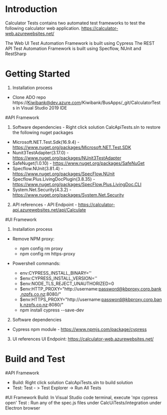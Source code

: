 # Introduction 
Calculator Tests contains two automated test frameworks to test the following calculator web application. 
https://calculator-web.azurewebsites.net/

The Web UI Test Automation Framework is built using Cypress
The REST API Test Automation Framework is built using Specflow, NUnit and RestSharp 

# Getting Started
1.	Installation process 
   - Clone ADO repo https://Kiwibank@dev.azure.com/Kiwibank/BusApps/_git/CalculatorTests in Visual Studio 2019 IDE

#API Framework
1. Software dependencies - Right click solution CalcApiTests.sln to restore the following  nuget packages
 - Microsoft.NET.Test.Sdk(16.9.4) - https://www.nuget.org/packages/Microsoft.NET.Test.SDK
 - Nunit3TestAdapter(3.17.0) - https://www.nuget.org/packages/NUnit3TestAdapter
 - SafeNuget(1.0.10) - https://www.nuget.org/packages/SafeNuGet
 - Specflow.NUnit(3.81.4) - https://www.nuget.org/packages/SpecFlow.NUnit
 - Specflow.Plus.LivingDocPlugin(3.8.35) - https://www.nuget.org/packages/SpecFlow.Plus.LivingDoc.CLI
 - System.Net.Security(4.3.2) - https://www.nuget.org/packages/System.Net.Security

2.	API references - 
API Endpoint - https://calculator-api.azurewebsites.net/api/Calculate

#UI Framework
1. Installation process
- Remove NPM proxy:
    - npm config rm proxy
    - npm config rm https-proxy

- Powershell commands:
    - env:CYPRESS_INSTALL_BINARY=''
    - $env:CYPRESS_INSTALL_VERSION=''
    - $env:NODE_TLS_REJECT_UNAUTHORIZED=0
    - $env:HTTP_PROXY="http://username:password@kbproxy.corp.bank.nzpfs.co.nz:8080/"
    - $env:HTTPS_PROXY="http://username:password@kbproxy.corp.bank.nzpfs.co.nz:8080/"
    - npm install cypress --save-dev

2. Software dependencies
- Cypress npm module - https://www.npmjs.com/package/cypress

3. UI references
UI Endpoint: https://calculator-web.azurewebsites.net/

# Build and Test
 
#API Framework
- Build: Right click solution CalcApiTests.sln to build solution
- Test: Test - > Test Explorer -> Run All Tests

#UI Framework
Build: In Visual Studio code terminal, execute 'npx cypress open'
Test : Run any of the spec.js files under CalcUiTests/integration under Electron browser
